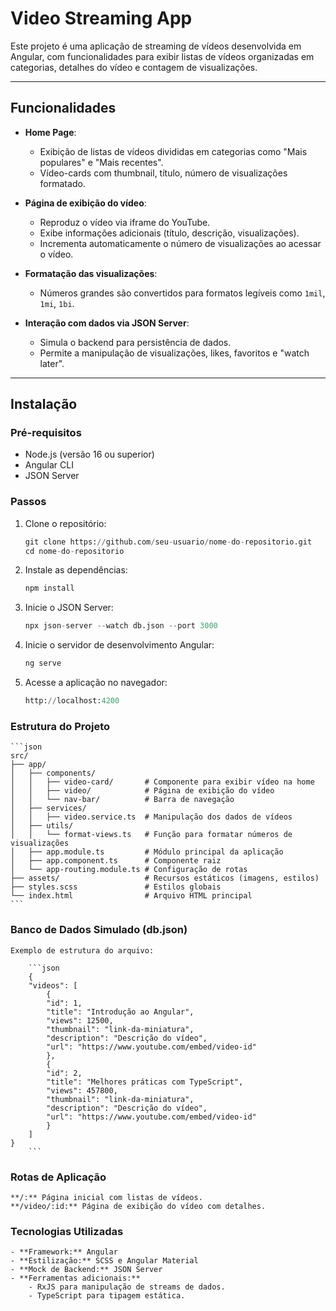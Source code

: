 # **Video Streaming App**

Este projeto é uma aplicação de streaming de vídeos desenvolvida em Angular, com funcionalidades para exibir listas de vídeos organizadas em categorias, detalhes do vídeo e contagem de visualizações.

---

## **Funcionalidades**

- **Home Page**:
  - Exibição de listas de vídeos divididas em categorias como "Mais populares" e "Mais recentes".
  - Vídeo-cards com thumbnail, título, número de visualizações formatado.

- **Página de exibição do vídeo**:
  - Reproduz o vídeo via iframe do YouTube.
  - Exibe informações adicionais (título, descrição, visualizações).
  - Incrementa automaticamente o número de visualizações ao acessar o vídeo.

- **Formatação das visualizações**:
  - Números grandes são convertidos para formatos legíveis como `1mil`, `1mi`, `1bi`.

- **Interação com dados via JSON Server**:
  - Simula o backend para persistência de dados.
  - Permite a manipulação de visualizações, likes, favoritos e "watch later".

---

## **Instalação**

### **Pré-requisitos**
- Node.js (versão 16 ou superior)
- Angular CLI
- JSON Server

### **Passos**
1. Clone o repositório:
   ```python
   git clone https://github.com/seu-usuario/nome-do-repositorio.git
   cd nome-do-repositorio
   ```

2. Instale as dependências:
    ```python
    npm install
    ```

3. Inicie o JSON Server:
    ```python
    npx json-server --watch db.json --port 3000
    ```

4. Inicie o servidor de desenvolvimento Angular:
    ```python
    ng serve
    ```

5. Acesse a aplicação no navegador:
    ```python
    http://localhost:4200
    ```


### **Estrutura do Projeto**

    ```json
    src/
    ├── app/
    │   ├── components/
    │   │   ├── video-card/       # Componente para exibir vídeo na home
    │   │   ├── video/            # Página de exibição do vídeo
    │   │   └── nav-bar/          # Barra de navegação
    │   ├── services/
    │   │   ├── video.service.ts  # Manipulação dos dados de vídeos
    │   ├── utils/
    │   │   └── format-views.ts   # Função para formatar números de visualizações
    │   ├── app.module.ts         # Módulo principal da aplicação
    │   ├── app.component.ts      # Componente raiz
    │   └── app-routing.module.ts # Configuração de rotas
    ├── assets/                   # Recursos estáticos (imagens, estilos)
    ├── styles.scss               # Estilos globais
    └── index.html                # Arquivo HTML principal
    ```

### **Banco de Dados Simulado (db.json)**
    Exemplo de estrutura do arquivo:

        ```json
        {
        "videos": [
            {
            "id": 1,
            "title": "Introdução ao Angular",
            "views": 12500,
            "thumbnail": "link-da-miniatura",
            "description": "Descrição do vídeo",
            "url": "https://www.youtube.com/embed/video-id"
            },
            {
            "id": 2,
            "title": "Melhores práticas com TypeScript",
            "views": 457800,
            "thumbnail": "link-da-miniatura",
            "description": "Descrição do vídeo",
            "url": "https://www.youtube.com/embed/video-id"
            }
        ]
    }
        ```


### **Rotas de Aplicação**
    **/:** Página inicial com listas de vídeos.
    **/video/:id:** Página de exibição do vídeo com detalhes.

### **Tecnologias Utilizadas**
    - **Framework:** Angular
    - **Estilização:** SCSS e Angular Material
    - **Mock de Backend:** JSON Server
    - **Ferramentas adicionais:**
        - RxJS para manipulação de streams de dados.
        - TypeScript para tipagem estática.

